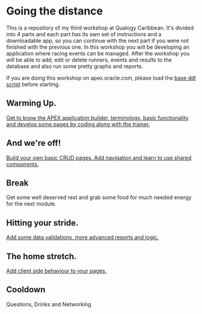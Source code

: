 # Going the distance

This is a repository of my third workshop at Qualogy Caribbean. It's divided into 4 parts and each part has its own set of instructions and a downloadable app, so you can continue with the next part if you were not finished with the previous one.
In this workshop you will be developing an application where racing events can be managed. After the workshop you will be able to add,
edit or delete runners, events and results to the database and also run some pretty graphs and reports.

If you are doing this workshop on apex.oracle.com, please load the [base ddl script](db/createDatamodel_InsertData.sql) before starting.

## Warming Up.
[Get to know the APEX application builder, terminology, basic functionality and develop some pages by coding along with the trainer.](instructions/1.intro/README.md)

## And we're off!
[Build your own basic CRUD pages. Add navigation and learn to use shared components.](instructions/2.basics/README.md)

## Break
Get some well deserved rest and grab some food for much needed energy for the next module.

## Hitting your stride.
[Add some data validations, more advanced reports and logic.](instructions/3.moreLogic/README.md)

## The home stretch.
[Add client side behaviour to your pages.](instructions/4.clientSide/README.md)

## Cooldown
Questions, Drinks and Networking
